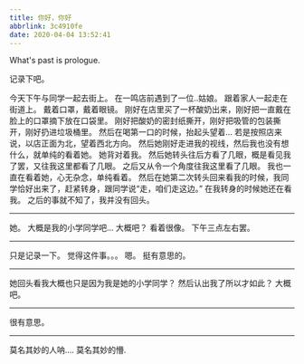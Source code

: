 ```yaml
---
title: 你好，你好
abbrlink: 3c4910fe
date: 2020-04-04 13:52:41
---
```

What's past is prologue.

<!--more-->记录下吧。
今天下午与同学一起去街上。
在一鸣店前遇到了一位..姑娘。
跟着家人一起走在街道上。
戴着口罩，戴着眼镜。
刚好在店里买了一杯酸奶出来，刚好把一直戴在脸上的口罩摘下放在口袋里。
刚好把酸奶的密封纸撕开，刚好把吸管的包装撕开，刚好扔进垃圾桶里。
然后在喝第一口的时候，抬起头望着...
若是按照店来说，以店正面为北，望着西北方向。
然后她刚好走进我的视线，然后我也没有想什么，就单纯的看着她。
她背对着我。
然后她转头往后方看了几眼，概是看见我了罢，又往我这里都看了几眼。
之后又从令一个角度往我这里看了几眼。
我也一直在看着她，心无杂念，单纯看着。
然后在她第二次转头回来看我的时候，我同学恰好出来了，赶紧转身，跟同学说“走，咱们走这边。”
在我转身的时候她还在看我。
之后的事就不知了，我并没有回头。


----------
她。
大概是我的小学同学吧...
大概吧？
看着很像。
下午三点左右罢。


----------
只是记录一下。
觉得这件事。。。
嗯。
挺有意思的。


----------
她回头看我大概也只是因为我是她的小学同学？
然后认出我了所以才如此？
大概吧。


----------
很有意思。


----------
莫名其妙的人呐....
莫名其妙的懵.